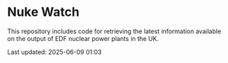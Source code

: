 # Nuke Watch

This repository includes code for retrieving the latest information available on the output of EDF nuclear power plants in the UK.

Last updated: 2025-06-09 01:03